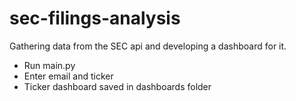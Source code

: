 # sec-filings-analysis
Gathering data from the SEC api and developing a dashboard for it.

* Run main.py 
* Enter email and ticker
* Ticker dashboard saved in dashboards folder
